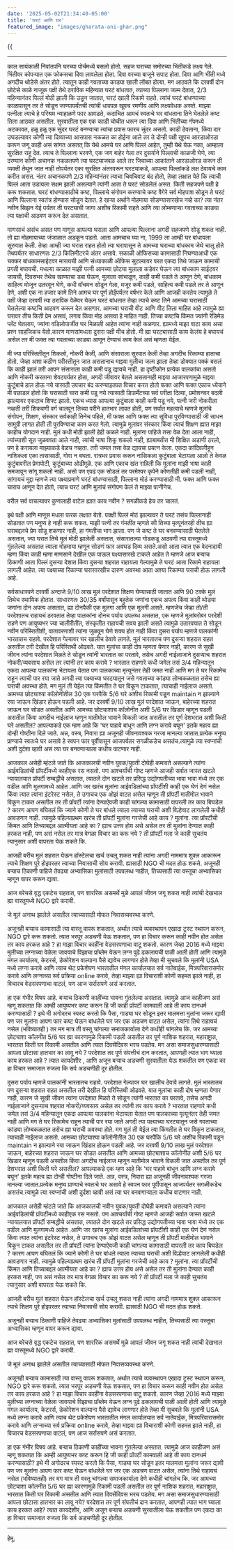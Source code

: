 ```yaml
---
date: '2025-05-02T21:34:40-05:00'
title: 'घरटं आणि घर'
featured_image: "images/gharata-ani-ghar.png"
---
```


{{<audio src="audio/gharata-ani-ghar.wav">}}
<!--more-->
---

काल सायंकाळी निवांतपनि घरच्या पोर्चमध्ये बसलो होतो. सहज घराच्या समोरच्या भिंतीकडे लक्ष्य गेले. भिंतीवर कोपऱ्यात एक फोकसचा दिवा लावलेला होता. दिवा वरच्या बाजूने सपाट होता. दिवा आणि भींती मध्ये अगदीच थोडेसे अंतर होते. त्यातून काही गवताच्या काड्या खाली लोंबत होत्या. मग आठवले कि दरवर्षी दोन छोटेसे काळे नाजूक पक्षी तेथे ठराविक महिन्यात घरटं बांधतात, त्याच्या पिल्लाना जल्म देतात, 2/3 महिन्यानंतर पिल्लं मोठी झाली कि उडून जातात, घरटं खाली रिकामे राहते. त्यांचं घरटं बांधण्याच्या काळापासून तर ते सोडून जाण्यापर्यंतची त्यांची धावपळ खूपच रमणीय आणि लक्ष्यवेधक असते. माझ्या पत्नीला त्याचे हे परिश्रम न्याहाळणे फार आवडते, कदाचित आमचं स्वतःचे घर बांधताना तिने घेतलेले कष्ट तिला आठवत असतील. सुरवातीला एक एक काडी चोचीत धरून त्या दिवा आणि भिंतीच्या गॅपमध्ये अटकावत, हळू हळू एक सुंदर घरटं बनण्याचा त्यांचा प्रवास फारच सुंदर असतो. काडी ठेवताना, किंवा दार उघडल्यावर कोणी त्या दिव्याच्या आसपास नकळत का होईना आले तर ते दोन्ही पक्षी खुपच आरडाओरडा करून जणू काही असं सांगत असतत् कि येथे आमचे घर आणि पिल्लं आहेत, तुम्ही येथे येऊ नका, आम्हाला सुरक्षित राहू देत. त्याच ते पिल्लाना भरवणे, एक जण बाहेर गेला तर दुसर्याने पिल्लाची काळजी घेणे, त्या दरम्यान कोणी अचानक नकळतपणे त्या घरट्याजवळ आले तर जिवाच्या आकांताने आरडाओरड करून ती व्यक्ती तेथून जात नाही तोपर्यतर एका सुरक्षित अंतरवरून घरट्याकडे, आपल्या पिल्लांकडे लक्ष ठेवायचे काम करीत असत. नंतर अचानकपणे 2/3 महिन्यांनंतर त्याचा चिवचिवाट बंद होतो, तेव्हा लक्षात येते कि त्याची पिल्लं आता उडायला सक्षम झाली असल्याने त्यांनी आता ते घरटं सोडलेलं असत. किती सहजपणे पक्षी हे करू शकतात. घरटं बांधण्यासाठीचे कष्ट, पिल्लाचे संगोपन करण्याचे कष्ट वैगेरे सर्व मोहपाश सोडून ते घरटं आणि पिल्लाना स्वतंत्र होण्यास सोडून देतात. हे खऱ्या अर्थाने मोहमाया सोडण्यासारखेच नव्हे का? त्या नंतर नवीन सिझन येई पर्यतर ती घरट्याची जागा अशीच रिकामी राहते आणि त्या लोम्बणाऱ्या गवताच्या काड्या त्या पक्षाची आठवण करून देत असतात. 

माणसाचं असंच असत पण माणूस आपल्या घराला आणि आपल्या पिल्लाना अगदी सहजपणे सोडू शकत नाही. तो ह्या मोहमायाच्या जंजाळात अडकून पडतो. आता आमचाच घ्या ना, 1999 ला आम्ही घर बांधायला सुरुवात केली. तेव्हा आम्ही ज्या घरात राहत होतो त्या घरापासून ते आमच्या घराच्या बांधकाम जेथे चालू होते तेथपर्यतर साधारणतः 2/3 किलिमीटरचे अंतर असावे. सकाळी ऑफिसच्या कामासाठी निघण्याआधी एक चक्कर बांधकामसाईटवर मारायची आणि संध्याकाळी ऑफिस सुटल्यावर परत एकदा तिथे जाऊन कामाची प्रगती बघायची. मधल्या काळात माझी पत्नी आमच्या छोट्या मुलाला कडेवर घेऊन त्या बांधकाम साईटवर जायची, दिवसभर तेथेच खाण्याचा डबा घेऊन, मुलाला सांभाळून, काही कमी पडले ते आणून देणे, बांधकाम साहित्य मोजून उतरवून घेणे, कधी वॉचमन सोडून गेला, मजूर कमी पडले, साहित्य कमी पडले तर ते आणून देणे, अशी एक ना हजार कामे तिने आमच घर पूर्ण होईपर्यतर वर्षभर केले आणि आजही करतेय त्यामुळे ते पक्षी जेव्हा दरवर्षी त्या ठराविक वेळेवर येऊन घरटं बांधतात तेव्हा त्याचे कष्ट तिने आमच्या घरासाठी घेतलेल्या कष्टचि आठवण करून देत असणार. आमच्या घराची वीट आणि वीट तिला माहित आहे त्यामुळे ह्या घरावर तीच किती प्रेम असावं, लगाव किंवा मोह असावा हे माहित नाही. तिच्या कष्टचि किंमत ज्यांनी रेडिमेड प्लॅट घेतलाय, ज्यांना वडिलोपार्जीत घर मिळाली आहेत त्यांना नाही कळणार.
ह्यामध्ये माझा वाटा काय असा प्रश्न साहजिकच येतो.कारण माणसांमधला दुसरा पक्षी मीच होतो. मी ह्या घरट्यासाठी काय केलंय हे बघायचं असेल तर मी फक्त त्या गवताच्या काड्या आणून देण्याचं काम केलं असं म्हणता येईल.

मी ज्या परिस्तितीतून शिकलो, नोकरी केली, आणि संसाराला सुरवात केली तेव्हा अगदीच रिकाम्या हाताचा होतो. जेव्हा अशा कठीण परीस्तीतून जात असतानाच माझ्या मुलीचा जल्म झाला तेव्हा डोक्यात पक्कं बसलं कि काही झालं तरी आपन संसाराला काही कमी पडू द्यायचे नाही. हा दृष्टीकोन प्रत्येक पालकांचा असतो आणि नोकरी करताना शेवटपर्यतर होता, अगदी जीवावर बेतले असतानाही माझ्या आजारपणामुळे माझ्या कुटूंबाचे हाल होऊ नये यासाठी उपचार बंद करण्याइतपत विचार करत होतो फक्त आणि फक्त एकाच ध्येयाने मी पछाडलं होतो कि घरासाठी चारा कमी पडू नये त्यासाठी डिपार्मेंटच्या सर्व परीक्षा दिल्या, प्रमोशनवर बदली झाल्यावर एकटाच शिफ्ट झालो. एकच ध्यास आपल्या कुटुंबाला काही कमी पडू नये, पत्नी जरी नोकरीला नव्हती तरी शिकवणी वर्ग चालवून तिच्या परीने हातभार लावत होती, पण सर्वात महत्वाचे म्हणजे मुलांचे संगोपन, शिक्षण, संस्कार सर्वकाही तिनेच पहिले, मी फक्त आणि फक्त त्या सुविधा पुरविण्यासाठी जी साधन सामुग्री लागत होती ती पुरविण्याचा काम करत गेलो. त्यामुळे मुलांवर संस्कार किंवा त्याचं शिक्षण ह्यात माझा काहीच योगदान नाही. मुलं कधी मोठी झाली हेही कळले नाही. मुलांना पाहिजे तसा वेळ देता आला नाही, त्यांच्याशी सूत जुळववता आले नाही, त्यांची भाषा शिकू शकलो नाही, ह्याबाबतीत मी शिक्षित अडाणी ठरलो, पण हे करायला माझ्याकडे वेळच नव्हता. तरी जमल तसा वेळ द्यायचा प्रयत्न केला. एकदा कांदिवलीहून नाशिकला एका तासासाठी, गोवा न बघता. रात्रभर प्रवास करून नासिकला कुटुंबाला भेटायला आलो ते केवळ कुटुंबावरील प्रेमापोटी, कुटूंबाच्या ओढीमुळे. एक आणि एकाच खंत राहिली कि मुलांना माझी भाषा काही समजावून सांगू शकलो नाही. असो पण एवढं एक सोडलं तर परमेश्वर कृपेने कोणतीही कमी पडली नाही, सांगायचं मुद्दा म्हणजे त्या पक्ष्याप्रमाणे घरटं बांधण्यासाठी, पिल्लाना मोठं करण्यासाठी मी. फक्त आणि फक्त चाराच आणून देत होतो, त्याच घरटं आणि मुलांचं संगोपण केलं ते माझ्या पत्नीनेच.

वरील सर्व वाचल्यावर कुणालाही वाटेल ह्यात काय नवीन ? सगळीकडे हेच तर चालतं.

इथे पक्षी आणि माणूस मधला फरक लक्षात येतो. पक्क्षी पिल्लं मोठं झाल्यावर ते घरटं तसंच पिल्लानाही सोडतात पण मनुष्य हे नाही करू शकत. माझी पत्नी तर गंमतींत म्हणते की तिच्या मृत्यूनंतरही तीच ह्या घराबद्दलचे प्रेम सोडू शकणार नाही, हा गंमतीचा भाग झाला. पण जे कष्ट ते घर बनवण्यासाठी घेतलेले असतात, ज्या घरात तिचे मुलं मोठी झालेली असतात, संसारातल्या गोडकडू आठवणी त्या वास्तूमध्ये गुंतलेल्या असतात त्याला मोहमाया म्हणून सोडणं फार अवघड दिव्य असते.असो आता त्यात एक वेदनादायी म्हणा किंवा काही म्हणा माणसाने देखील एक पाऊल पक्ष्यासारखे टाकले आहेत ते म्हणजे आज बऱ्याच ठिकाणी आता पिल्लं दुसऱ्या देशात किंवा दुसऱ्या शहरात राहायला गेल्यामुळे ते घरटं आता रिकामे राहायला लागली आहेत. त्या पक्ष्याच्या रिकाम्या घरासारखीच दारुण अवस्था आता अश्या रिकाम्या घराची होऊ लागली आहे.

सर्वसाधारपणे दरवर्षी अन्दाजे 9/10 लाख मुलं परदेशात शिक्षण घेण्यासाठी जातात आणि 90 टक्के मुलं तिथेच स्थायिक होतात. साधारणतः 30/35 वर्षांपासून बहुतेक जणांना एकच अपत्य किंवा काही थोड्या जणांना दोन अपत्य असतात, ह्या दोनपैकी एक मुलगा आणि एक मुलगी असते. म्हणजेच जेव्हा तो/ती परदेशातच राहायचं ठरवतात तेव्हा पालकांना दोनच पर्याय उपलब्ध असतात, एक म्हणजे मुलांबरोबर परदेशी राहणे पण आयुष्यभर ज्या चालीरीतींत, संस्कृतीत राहायची सवय झाली असते त्यामुळे उतारवयात ते सोडून नवीन परिस्तितीशी, वातावरणाशी त्यांना जुळवून घेणे शक्य होत नाही किंवा दुसरा पर्याय म्हणजे पालकांनी भारतातच राहावे. परदेशात गेल्यावर घर खालीच ठेवावे लागते. मुलं भारतातच पण दुसऱ्या शहरात राहत असतील तरी देखील हि परिस्तिथी ओढवते. यात मुलांचा काही दोष म्हणता येणार नाही, कारण जे सुखी जीवन त्यांना परदेशात मिळते ते सोडून त्यांनी भारतात का परतावे, तसेच अगदी नाईलाजाने दुसऱ्याच शहरात नोकरी/व्यवसाय असेल तर त्यांनी तर काय करावे ? भारतात राहणारे कधी जमेल तसं 3/4 महिन्यातून एकदा आपल्या पालकांना भेटायला येतात पण पालकाच्या मृत्यूनंतर तेही जमत नाही आणि मग ते घर रिकामेच राहून त्याची पार रया जाते अगदी त्या पक्ष्याच्या घरट्यातून जसे गवताच्या कांड्या लोम्बकळतात तसेच ह्या घराची अवस्था होते. मग मुलं ती येईल त्या किंमतीत ते घर विकून टाकतात, त्याचाही नाईलाज असतो. आमच्या छोट्याश्या कॉलोनीतील 30 एक घरपैकि 5/6 घरे अशीच रिकामी पडून maintain न झाल्याने रया जाऊन खिंडार होऊन पडली आहे. जर दरवर्षी 9/10 लाख मुलं परदेशात जाऊन, बाहेरच्या शहरात जाऊन घर सोडत असतील आणि आमच्या छोट्याशाच कॉलोनीत अशी 5/6 घर खिडार म्हणून पडली असतील किंवा अगदीच नाईलाज म्हणून मातीमोल भावाने विकली जात असतील तर पूर्ण देशभरात अशी किती घरे असतील? आपल्याकडे एक म्हण आहे कि 'घर पाहावे बांधून आणि लग्न करावे बघून' इतके महत्व ह्या दोन्ही गोष्टीना दिले जाते. अन्न, वस्त्र, निवारा ह्या अजूनही जीवनावश्यक गरजा मानल्या जातात.प्रत्येक मनुष्य प्राण्याचे स्वतःचे घर असावे हे स्वपन फार पूर्वीपासून आजपर्यतर सगळीकडेच असतंच.त्यामुळे त्या स्वप्नांची अशी दुर्दशा व्हावी असं त्या घर बनवणाऱ्याला कधीच वाटणार नाही.

आजकाल असेही म्हंटले जाते कि आजकालची नवीन युवक/युवती दोघेही कमावते असल्याने त्यांना आईवडिलांची प्रॉपर्टीमध्ये काहीएक रस नसतो. पण आश्चर्यांची गोष्ट म्हणजे आजही सर्वात जास्त खटले न्यायालयात प्रॉपर्टी सम्बद्धीचे असतात, त्यातले दोन खटले तर प्रसिद्ध उद्योगपतीच्या भावा भावा मंध्ये तर एक वडील आणि मुलगामध्ये आहेत .आणि जर खरंच मुलांना आईवडिलांच्या प्रॉपर्टीशी काही एक घेणं देणं नसेल किंवा त्यात त्यांना इंटरेस्ट नसेल, ते उगाचच एक ओझं वाटत असेल म्हणून ती प्रॉपर्टी मातीमोल भावाने विकून टाकत असतील तर ती प्रॉपर्टी त्यांना देण्याऐवजी काही चांगल्या कामासाठी वापरली तर काय बिघडेल ? कारण आपण बघितलं कि ज्याने कोणी ते घर बांधले त्याला त्याच्या घराची अशी विल्हेवाट लागलेली कधीही आवडणार नाही. त्यामुळे पहिल्याप्रथम खरंच ती प्रॉपर्टी मुलांना गरजेची आहे काय ? मुलांना. त्या प्रॉपर्टीची किंमत आणि तिच्याबद्दल आत्मीयता आहे का ? ह्याच उत्तर होय असे असेल तर ती मुलांना देण्यात काही हरकत नाही, पण असं नसेल तर मात्र वेगळा विचार का करू नये ? ती प्रॉपर्टी मला जे काही सुचतंय त्यानुसार अशी वापरता येऊ शकते कि.

आजही बरीच मुलं शहरात येऊन हॉस्टेलचा खर्च उचलू शकत नाही त्यांना अगदी नाममात्र शुक्ल आकारून त्याचे शिक्षण पुरे होइपरतर त्याच्या निवासाची सोय करावी. ह्यासाठी NGO ची मदत होऊ शकते.
अजूनही बऱ्याच ठिकाणी पाहिजे तेवढ्या अभ्यासिका मुलांसाठी उपपलब्ध नाहीत, तिच्यसाठी त्या वस्तूचा अभ्यासिका म्हणून वापर करून द्यावा.

आज बरेचसे वृद्ध एकटेच राहतात, पण शाररिक असमर्थे मुळे आपलं जीवन जगू शकत नाही त्यांची देखभाल ह्या वास्तूमध्ये NGO द्वारे करावी.

जे मूलं अनाथ झालेले असतील त्याच्यासाठी मोफत निवासव्यवस्था करणे.

अजूनही बऱ्याच कामासाठी त्या वास्तू वापरू शकतात, अर्थात त्याचे व्यवस्थापन एखादा ट्रस्ट स्थापन करून, NGO द्वारे करू शकतो. त्यात भरपूर अडचणी येऊ शकतात, पण हा विचार करून काही नवीन होत असेल तर काय हरकत आहे ? हा माझा विचार काहींना वेडसरपणाचा वाटू शकतो. कारण जेव्हा 2016 मध्ये माझ्या मुलीच्या लग्नाच्या वेळेला जावयाचे विझाचा प्रॉब्लेम येऊन लग्न पुढे ढकलायची पाळी आली होती आणि त्यामुळे मंगल कार्यालय, केटरर्स, डेकोरेशन वाल्याना पैसे द्यावेच लागणार होते तेव्हा मी सुचवले कि मुलांनी USA मध्ये लग्ना करावे आणि त्याच थेट प्रकेशेपण भारतातील मंगल कार्यालयात सर्व नातेवाईक, मित्रपरिवारासमोर करावे आणि लग्नाच्या सर्व प्रक्रिया online करावे, तेव्हा माझ्या ह्या विचाराशी कोणी सहमत झाले नाही, हा विचारच वेडसरपणाचा वाटलं, पण आज सर्रासपणे असं करतात. 

हा एक गंभीर विषय आहे. बऱ्याच ठिकाणी काहींच्या भावना गुंतलेल्या असतात. त्यामुळे आज काहीजण असं म्हणू शकतात कि आम्ही आयुष्यभर कष्ट करून हि जी काही प्रॉपर्टी कामवाली आहे ती काय दानधर्म करण्यासाठी ? इथे मी अगोदरच स्पस्ट करतो कि पैसा, गाड्या घर सोडून इतर मालमत्ता मुलांना जरूर द्यावी पण जर मुलांना आपण फार कष्ट घेऊन बांधलेले घर जर एक अडचण वाटत असेल, त्यांना तिथे राहायचं नसेल (भविष्यातही ) तर मग मात्र ती वस्तू चांगल्या समाजकार्याला देणे कधीही चांगलेच कि. जर आमच्या छोट्याशा कॉलनीत 5/6 घर ह्या कारणामुळे रिकामी पडली असतील तर पूर्ण नाशिक शहरात, महाराष्ट्रात, भारतात किती घर रिकामी असतील आणि त्यात दिवसेंदिवस भरच पडतेय. मग असा समाजसुधारण्यासाठी आपला छोटासा हातभार का लावू नये ? परदेशात तर पूर्ण संपत्तीचं दान करतात, आपणही त्यात भाग घ्याला काय हरकत आहे ? त्यात कायदेशीर , आणि अजून बऱ्याच अडचणी सुरवातीला येऊ शकतील पण एकदा का हा विचार समाजात रुजला कि सर्व अडचणीही दूर होतील. 

दुसरा पर्याय म्हणजे पालकांनी भारतातच राहावे. परदेशात गेल्यावर घर खालीच ठेवावे लागते. मुलं भारतातच पण दुसऱ्या शहरात राहत असतील तरी देखील हि परिस्तिथी ओढवते. यात मुलांचा काही दोष म्हणता येणार नाही, कारण जे सुखी जीवन त्यांना परदेशात मिळते ते सोडून त्यांनी भारतात का परतावे, तसेच अगदी नाईलाजाने दुसऱ्याच शहरात नोकरी/व्यवसाय असेल तर त्यांनी तर काय करावे ? भारतात राहणारे कधी जमेल तसं 3/4 महिन्यातून एकदा आपल्या पालकांना भेटायला येतात पण पालकाच्या मृत्यूनंतर तेही जमत नाही आणि मग ते घर रिकामेच राहून त्याची पार रया जाते अगदी त्या पक्ष्याच्या घरट्यातून जसे गवताच्या कांड्या लोम्बकळतात तसेच ह्या घराची अवस्था होते. मग मुलं ती येईल त्या किंमतीत ते घर विकून टाकतात, त्याचाही नाईलाज असतो. आमच्या छोट्याश्या कॉलोनीतील 30 एक घरपैकि 5/6 घरे अशीच रिकामी पडून maintain न झाल्याने रया जाऊन खिंडार होऊन पडली आहे. जर दरवर्षी 9/10 लाख मुलं परदेशात जाऊन, बाहेरच्या शहरात जाऊन घर सोडत असतील आणि आमच्या छोट्याशाच कॉलोनीत अशी 5/6 घर खिडार म्हणून पडली असतील किंवा अगदीच नाईलाज म्हणून मातीमोल भावाने विकली जात असतील तर पूर्ण देशभरात अशी किती घरे असतील? आपल्याकडे एक म्हण आहे कि 'घर पाहावे बांधून आणि लग्न करावे बघून' इतके महत्व ह्या दोन्ही गोष्टीना दिले जाते. अन्न, वस्त्र, निवारा ह्या अजूनही जीवनावश्यक गरजा मानल्या जातात.प्रत्येक मनुष्य प्राण्याचे स्वतःचे घर असावे हे स्वपन फार पूर्वीपासून आजपर्यतर सगळीकडेच असतंच.त्यामुळे त्या स्वप्नांची अशी दुर्दशा व्हावी असं त्या घर बनवणाऱ्याला कधीच वाटणार नाही.

आजकाल असेही म्हंटले जाते कि आजकालची नवीन युवक/युवती दोघेही कमावते असल्याने त्यांना आईवडिलांची प्रॉपर्टीमध्ये काहीएक रस नसतो. पण आश्चर्यांची गोष्ट म्हणजे आजही सर्वात जास्त खटले न्यायालयात प्रॉपर्टी सम्बद्धीचे असतात, त्यातले दोन खटले तर प्रसिद्ध उद्योगपतीच्या भावा भावा मंध्ये तर एक वडील आणि मुलगामध्ये आहेत .आणि जर खरंच मुलांना आईवडिलांच्या प्रॉपर्टीशी काही एक घेणं देणं नसेल किंवा त्यात त्यांना इंटरेस्ट नसेल, ते उगाचच एक ओझं वाटत असेल म्हणून ती प्रॉपर्टी मातीमोल भावाने विकून टाकत असतील तर ती प्रॉपर्टी त्यांना देण्याऐवजी काही चांगल्या कामासाठी वापरली तर काय बिघडेल ? कारण आपण बघितलं कि ज्याने कोणी ते घर बांधले त्याला त्याच्या घराची अशी विल्हेवाट लागलेली कधीही आवडणार नाही. त्यामुळे पहिल्याप्रथम खरंच ती प्रॉपर्टी मुलांना गरजेची आहे काय ? मुलांना. त्या प्रॉपर्टीची किंमत आणि तिच्याबद्दल आत्मीयता आहे का ? ह्याच उत्तर होय असे असेल तर ती मुलांना देण्यात काही हरकत नाही, पण असं नसेल तर मात्र वेगळा विचार का करू नये ? ती प्रॉपर्टी मला जे काही सुचतंय त्यानुसार अशी वापरता येऊ शकते कि.

आजही बरीच मुलं शहरात येऊन हॉस्टेलचा खर्च उचलू शकत नाही त्यांना अगदी नाममात्र शुक्ल आकारून त्याचे शिक्षण पुरे होइपरतर त्याच्या निवासाची सोय करावी. ह्यासाठी NGO ची मदत होऊ शकते.

अजूनही बऱ्याच ठिकाणी पाहिजे तेवढ्या अभ्यासिका मुलांसाठी उपपलब्ध नाहीत, तिच्यसाठी त्या वस्तूचा अभ्यासिका म्हणून वापर करून द्यावा.

आज बरेचसे वृद्ध एकटेच राहतात, पण शाररिक असमर्थे मुळे आपलं जीवन जगू शकत नाही त्यांची देखभाल ह्या वास्तूमध्ये NGO द्वारे करावी.

जे मूलं अनाथ झालेले असतील त्याच्यासाठी मोफत निवासव्यवस्था करणे.

अजूनही बऱ्याच कामासाठी त्या वास्तू वापरू शकतात, अर्थात त्याचे व्यवस्थापन एखादा ट्रस्ट स्थापन करून, NGO द्वारे करू शकतो. त्यात भरपूर अडचणी येऊ शकतात, पण हा विचार करून काही नवीन होत असेल तर काय हरकत आहे ? हा माझा विचार काहींना वेडसरपणाचा वाटू शकतो. कारण जेव्हा 2016 मध्ये माझ्या मुलीच्या लग्नाच्या वेळेला जावयाचे विझाचा प्रॉब्लेम येऊन लग्न पुढे ढकलायची पाळी आली होती आणि त्यामुळे मंगल कार्यालय, केटरर्स, डेकोरेशन वाल्याना पैसे द्यावेच लागणार होते तेव्हा मी सुचवले कि मुलांनी USA मध्ये लग्ना करावे आणि त्याच थेट प्रकेशेपण भारतातील मंगल कार्यालयात सर्व नातेवाईक, मित्रपरिवारासमोर करावे आणि लग्नाच्या सर्व प्रक्रिया online करावे, तेव्हा माझ्या ह्या विचाराशी कोणी सहमत झाले नाही, हा विचारच वेडसरपणाचा वाटलं, पण आज सर्रासपणे असं करतात. 

हा एक गंभीर विषय आहे. बऱ्याच ठिकाणी काहींच्या भावना गुंतलेल्या असतात. त्यामुळे आज काहीजण असं म्हणू शकतात कि आम्ही आयुष्यभर कष्ट करून हि जी काही प्रॉपर्टी कामवाली आहे ती काय दानधर्म करण्यासाठी? इथे मी अगोदरच स्पस्ट करतो कि पैसा, गाड्या घर सोडून इतर मालमत्ता मुलांना जरूर द्यावी पण जर मुलांना आपण फार कष्ट घेऊन बांधलेले घर जर एक अडचण वाटत असेल, त्यांना तिथे राहायचं नसेल (भविष्यातही) तर मग मात्र ती वस्तू चांगल्या समाजकार्याला देणे कधीही चांगलेच कि. जर आमच्या छोट्याशा कॉलनीत 5/6 घर ह्या कारणामुळे रिकामी पडली असतील तर पूर्ण नाशिक शहरात, महाराष्ट्रात, भारतात किती घर रिकामी असतील आणि त्यात दिवसेंदिवस भरच पडतेय. मग असा समाजसुधारण्यासाठी आपला छोटासा हातभार का लावू नये? परदेशात तर पूर्ण संपत्तीचं दान करतात, आपणही त्यात भाग घ्याला काय हरकत आहे? त्यात कायदेशीर, आणि अजून बऱ्याच अडचणी सुरवातीला येऊ शकतील पण एकदा का हा विचार समाजात रुजला कि सर्व अडचणीही दूर होतील. 

---
हेमू.
